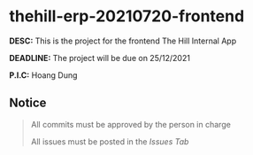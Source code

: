 # thehill-erp-20210720-frontend

**DESC:** This is the project for the frontend The Hill Internal App

**DEADLINE:** The project will be due on 25/12/2021

**P.I.C:** Hoang Dung

## Notice
> All commits must be approved by the person in charge
> 
> All issues must be posted in the *Issues Tab*
